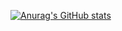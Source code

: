 [![Anurag's GitHub stats](https://github-readme-stats.vercel.app/api?username=lbyanista&theme=highcontrast&show_icons=true)](https://github.com/anuraghazra/github-readme-stats)

<!-- [![Top Langs](https://github-readme-stats.vercel.app/api/top-langs/?username=lbyanista&layout=compact)](https://github.com/lbyanista) -->
